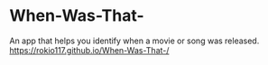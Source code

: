 # When-Was-That-
An app that helps you identify when a movie or song was released.
https://rokio117.github.io/When-Was-That-/

